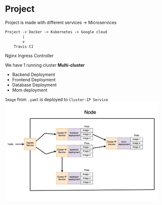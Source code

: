 # Project
Project is made with different services -> Microservices

```
Project -> Docker -> Kubernetes -> Google cloud  
        |  
        v  
    Travis CI    
```
Nginx Ingress Controller

We have 1 running cluster **Multi-cluster**  
- Backend Deployment
- Frontend Deployment
- Database Deployment
- Mom deployment



``Image`` from ``.yaml`` is deployed to ``Cluster-IP Service``
![kubernetes](/artifacts/kubernetes.png)